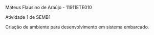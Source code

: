 Mateus Flausino de Araújo - 11911ETE010

Atividade 1 de SEMB1 

Criação de ambiente para desenvolvimento em sistema embarcado.
